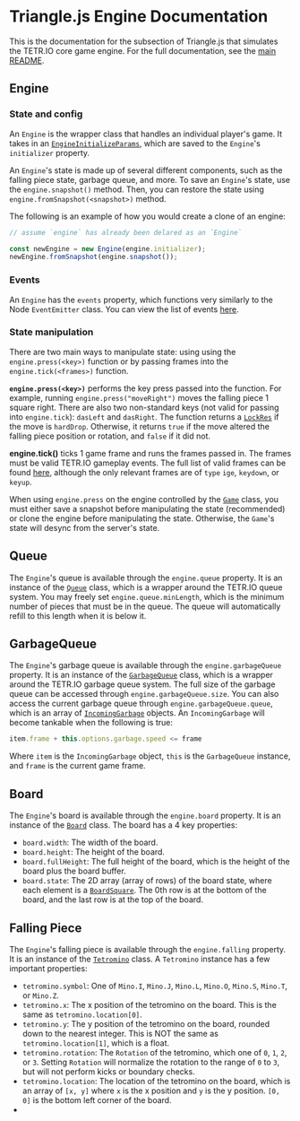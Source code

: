 # Triangle.js Engine Documentation

This is the documentation for the subsection of Triangle.js that simulates the TETR.IO core game engine. For the full documentation, see the [main README](https://triangle.haelp.dev).

## Engine

### State and config

An `Engine` is the wrapper class that handles an individual player's game. It takes in an [`EngineInitializeParams`](https://triangle.haelp.dev/interfaces/src.Engine.EngineInitializeParams.html), which are saved to the `Engine`'s `initializer` property.

An `Engine`'s state is made up of several different components, such as the falling piece state, garbage queue, and more. To save an `Engine`'s state, use the `engine.snapshot()` method. Then, you can restore the state using `engine.fromSnapshot(<snapshot>)` method.

The following is an example of how you would create a clone of an engine:

```ts
// assume `engine` has already been delared as an `Engine`

const newEngine = new Engine(engine.initializer);
newEngine.fromSnapshot(engine.snapshot());
```

### Events

An `Engine` has the `events` property, which functions very similarly to the Node `EventEmitter` class. You can view the list of events [here](https://triangle.haelp.dev/interfaces/src.Engine.Events.html).

### State manipulation

There are two main ways to manipulate state: using using the `engine.press(<key>)` function or by passing frames into the `engine.tick(<frames>)` function.

**`engine.press(<key>)`** performs the key press passed into the function. For example, running `engine.press("moveRight")` moves the falling piece 1 square right. There are also two non-standard keys (not valid for passing into `engine.tick`): `dasLeft` and `dasRight`.
The function returns a [`LockRes`](https://triangle.haelp.dev/interfaces/src.Engine.LockRes.html) if the move is `hardDrop`. Otherwise, it returns `true` if the move altered the falling piece position or rotation, and `false` if it did not.

**engine.tick(<frames>)** ticks 1 game frame and runs the frames passed in. The frames must be valid TETR.IO gameplay events. The full list of valid frames can be found [here](https://triangle.haelp.dev/modules/src.Types.Game.Replay.Frames.html), although the only relevant frames are of `type` `ige`, `keydown`, or `keyup`.

When using `engine.press` on the engine controlled by the [`Game`](https://triangle.haelp.dev/classes/src.Classes.Game.html) class, you must either save a snapshot before manipulating the state (recommended) or clone the engine before manipulating the state. Otherwise, the `Game`'s state will desync from the server's state.

## Queue

The `Engine`'s queue is available through the `engine.queue` property. It is an instance of the [`Queue`](https://triangle.haelp.dev/classes/src.Engine.Queue.html) class, which is a wrapper around the TETR.IO queue system. You may freely set `engine.queue.minLength`, which is the minimum number of pieces that must be in the queue. The queue will automatically refill to this length when it is below it.

## GarbageQueue

The `Engine`'s garbage queue is available through the `engine.garbageQueue` property. It is an instance of the [`GarbageQueue`](https://triangle.haelp.dev/classes/src.Engine.GarbageQueue.html) class, which is a wrapper around the TETR.IO garbage queue system.
The full size of the garbage queue can be accessed through `engine.garbageQueue.size`. You can also access the current garbage queue through `engine.garbageQueue.queue`, which is an array of [`IncomingGarbage`](https://triangle.haelp.dev/interfaces/src.Engine.IncomingGarbage.html) objects.
An `IncomingGarbage` will become tankable when the following is true:

```ts
item.frame + this.options.garbage.speed <= frame
```

Where `item` is the `IncomingGarbage` object, `this` is the `GarbageQueue` instance, and `frame` is the current game frame.

## Board

The `Engine`'s board is available through the `engine.board` property. It is an instance of the [`Board`](https://triangle.haelp.dev/classes/src.Engine.Board.html) class. The board has a 4 key properties:
- `board.width`: The width of the board.
- `board.height`: The height of the board.
- `board.fullHeight`: The full height of the board, which is the height of the board plus the board buffer.
- `board.state`: The 2D array (array of rows) of the board state, where each element is a [`BoardSquare`](https://triangle.haelp.dev/types/src.Engine.BoardSquare.html). The 0th row is at the bottom of the board, and the last row is at the top of the board.

## Falling Piece

The `Engine`'s falling piece is available through the `engine.falling` property. It is an instance of the [`Tetromino`](https://triangle.haelp.dev/classes/src.Engine.Tetromino.html) class. A `Tetromino` instance has a few important properties:

- `tetromino.symbol`: One of `Mino.I`, `Mino.J`, `Mino.L`, `Mino.O`, `Mino.S`, `Mino.T`, or `Mino.Z`.
- `tetromino.x`: The x position of the tetromino on the board. This is the same as `tetromino.location[0]`.
- `tetromino.y`: The y position of the tetromino on the board, rounded down to the nearest integer. This is NOT the same as `tetromino.location[1]`, which is a float.
- `tetromino.rotation`: The `Rotation` of the tetromino, which one of `0`, `1`, `2`, or `3`. Setting `Rotation` will normalize the rotation to the range of `0` to `3`, but will not perform kicks or boundary checks.
- `tetromino.location`: The location of the tetromino on the board, which is an array of `[x, y]` where `x` is the x position and `y` is the y position. `[0, 0]` is the bottom left corner of the board.
- 